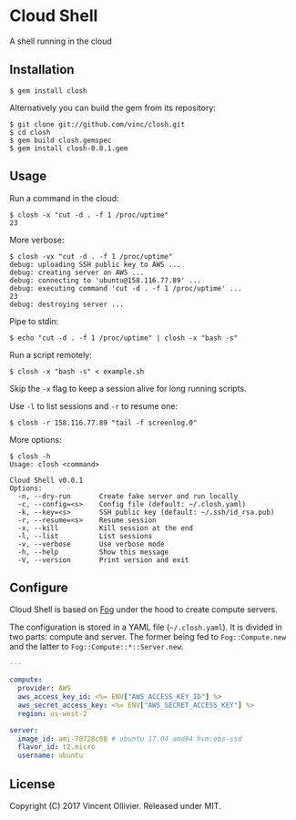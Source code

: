 Cloud Shell
===========

A shell running in the cloud


Installation
------------

    $ gem install closh

Alternatively you can build the gem from its repository:

    $ git clone git://github.com/vinc/closh.git
    $ cd closh
    $ gem build closh.gemspec
    $ gem install closh-0.0.1.gem


Usage
-----

Run a command in the cloud:

    $ closh -x "cut -d . -f 1 /proc/uptime"
    23

More verbose:

    $ closh -vx "cut -d . -f 1 /proc/uptime"
    debug: uploading SSH public key to AWS ...
    debug: creating server on AWS ...
    debug: connecting to 'ubuntu@158.116.77.89' ...
    debug: executing command 'cut -d . -f 1 /proc/uptime' ...
    23
    debug: destroying server ...

Pipe to stdin:

    $ echo "cut -d . -f 1 /proc/uptime" | closh -x "bash -s"

Run a script remotely:

    $ closh -x "bash -s" < example.sh

Skip the `-x` flag to keep a session alive for long running scripts.

Use `-l` to list sessions and `-r` to resume one:

    $ closh -r 158.116.77.89 "tail -f screenlog.0"

More options:

    $ closh -h
    Usage: closh <command>

    Cloud Shell v0.0.1
    Options:
      -n, --dry-run       Create fake server and run locally
      -c, --config=<s>    Config file (default: ~/.closh.yaml)
      -k, --key=<s>       SSH public key (default: ~/.ssh/id_rsa.pub)
      -r, --resume=<s>    Resume session
      -x, --kill          Kill session at the end
      -l, --list          List sessions
      -v, --verbose       Use verbose mode
      -h, --help          Show this message
      -V, --version       Print version and exit


Configure
---------

Cloud Shell is based on [Fog](http://fog.io/) under the hood to create compute
servers.

The configuration is stored in a YAML file (`~/.closh.yaml`). It is divided in
two parts: compute and server. The former being fed to `Fog::Compute.new` and
the latter to `Fog::Compute::*::Server.new`.

```yaml
---

compute:
  provider: AWS
  aws_access_key_id: <%= ENV["AWS_ACCESS_KEY_ID"] %>
  aws_secret_access_key: <%= ENV["AWS_SECRET_ACCESS_KEY"] %>
  region: us-west-2

server:
  image_id: ami-70728c08 # ubuntu 17.04 amd64 hvm:ebs-ssd
  flavor_id: t2.micro
  username: ubuntu
```


License
-------

Copyright (C) 2017 Vincent Ollivier. Released under MIT.
